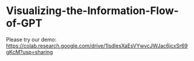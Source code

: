 # Visualizing-the-Information-Flow-of-GPT

Please try our demo:
https://colab.research.google.com/drive/1lsdlesXaEsVYwvcJWJac6jcxSr69gKcM?usp=sharing
